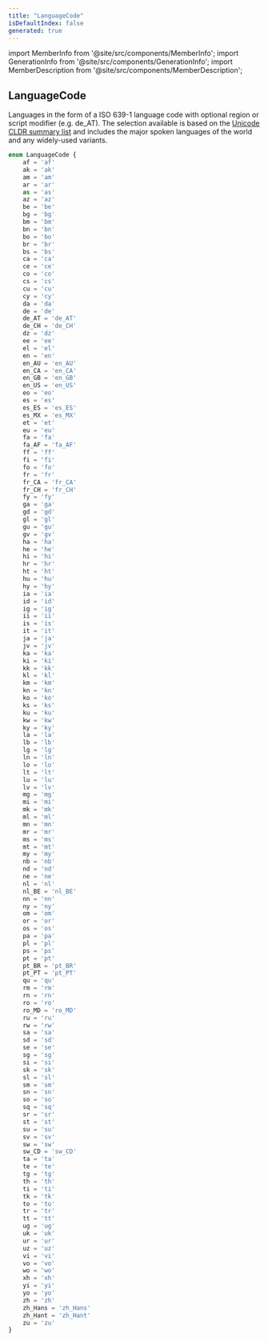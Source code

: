 ```yaml
---
title: "LanguageCode"
isDefaultIndex: false
generated: true
---
```

<!-- This file was generated from the Vendure source. Do not modify. Instead, re-run the "docs:build" script -->
import MemberInfo from '@site/src/components/MemberInfo';
import GenerationInfo from '@site/src/components/GenerationInfo';
import MemberDescription from '@site/src/components/MemberDescription';


## LanguageCode

<GenerationInfo sourceFile="packages/common/src/generated-types.ts" sourceLine="2274" packageName="@vendure/common" />

Languages in the form of a ISO 639-1 language code with optional
region or script modifier (e.g. de_AT). The selection available is based
on the [Unicode CLDR summary list](https://unicode-org.github.io/cldr-staging/charts/37/summary/root.html)
and includes the major spoken languages of the world and any widely-used variants.

```ts title="Signature"
enum LanguageCode {
    af = 'af'
    ak = 'ak'
    am = 'am'
    ar = 'ar'
    as = 'as'
    az = 'az'
    be = 'be'
    bg = 'bg'
    bm = 'bm'
    bn = 'bn'
    bo = 'bo'
    br = 'br'
    bs = 'bs'
    ca = 'ca'
    ce = 'ce'
    co = 'co'
    cs = 'cs'
    cu = 'cu'
    cy = 'cy'
    da = 'da'
    de = 'de'
    de_AT = 'de_AT'
    de_CH = 'de_CH'
    dz = 'dz'
    ee = 'ee'
    el = 'el'
    en = 'en'
    en_AU = 'en_AU'
    en_CA = 'en_CA'
    en_GB = 'en_GB'
    en_US = 'en_US'
    eo = 'eo'
    es = 'es'
    es_ES = 'es_ES'
    es_MX = 'es_MX'
    et = 'et'
    eu = 'eu'
    fa = 'fa'
    fa_AF = 'fa_AF'
    ff = 'ff'
    fi = 'fi'
    fo = 'fo'
    fr = 'fr'
    fr_CA = 'fr_CA'
    fr_CH = 'fr_CH'
    fy = 'fy'
    ga = 'ga'
    gd = 'gd'
    gl = 'gl'
    gu = 'gu'
    gv = 'gv'
    ha = 'ha'
    he = 'he'
    hi = 'hi'
    hr = 'hr'
    ht = 'ht'
    hu = 'hu'
    hy = 'hy'
    ia = 'ia'
    id = 'id'
    ig = 'ig'
    ii = 'ii'
    is = 'is'
    it = 'it'
    ja = 'ja'
    jv = 'jv'
    ka = 'ka'
    ki = 'ki'
    kk = 'kk'
    kl = 'kl'
    km = 'km'
    kn = 'kn'
    ko = 'ko'
    ks = 'ks'
    ku = 'ku'
    kw = 'kw'
    ky = 'ky'
    la = 'la'
    lb = 'lb'
    lg = 'lg'
    ln = 'ln'
    lo = 'lo'
    lt = 'lt'
    lu = 'lu'
    lv = 'lv'
    mg = 'mg'
    mi = 'mi'
    mk = 'mk'
    ml = 'ml'
    mn = 'mn'
    mr = 'mr'
    ms = 'ms'
    mt = 'mt'
    my = 'my'
    nb = 'nb'
    nd = 'nd'
    ne = 'ne'
    nl = 'nl'
    nl_BE = 'nl_BE'
    nn = 'nn'
    ny = 'ny'
    om = 'om'
    or = 'or'
    os = 'os'
    pa = 'pa'
    pl = 'pl'
    ps = 'ps'
    pt = 'pt'
    pt_BR = 'pt_BR'
    pt_PT = 'pt_PT'
    qu = 'qu'
    rm = 'rm'
    rn = 'rn'
    ro = 'ro'
    ro_MD = 'ro_MD'
    ru = 'ru'
    rw = 'rw'
    sa = 'sa'
    sd = 'sd'
    se = 'se'
    sg = 'sg'
    si = 'si'
    sk = 'sk'
    sl = 'sl'
    sm = 'sm'
    sn = 'sn'
    so = 'so'
    sq = 'sq'
    sr = 'sr'
    st = 'st'
    su = 'su'
    sv = 'sv'
    sw = 'sw'
    sw_CD = 'sw_CD'
    ta = 'ta'
    te = 'te'
    tg = 'tg'
    th = 'th'
    ti = 'ti'
    tk = 'tk'
    to = 'to'
    tr = 'tr'
    tt = 'tt'
    ug = 'ug'
    uk = 'uk'
    ur = 'ur'
    uz = 'uz'
    vi = 'vi'
    vo = 'vo'
    wo = 'wo'
    xh = 'xh'
    yi = 'yi'
    yo = 'yo'
    zh = 'zh'
    zh_Hans = 'zh_Hans'
    zh_Hant = 'zh_Hant'
    zu = 'zu'
}
```
